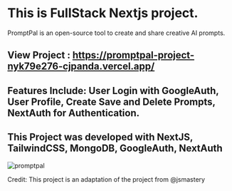 # This is FullStack Nextjs project.
PromptPal is an open-source tool to create and share creative AI prompts. 

## View Project : https://promptpal-project-nyk79e276-cjpanda.vercel.app/
## Features Include: User Login with GoogleAuth, User Profile, Create Save and Delete Prompts, NextAuth for Authentication. 
## This Project was developed with NextJS, TailwindCSS, MongoDB, GoogleAuth, NextAuth

![promptpal](https://github.com/cjpanda/promptpal_project/assets/107156444/b53c0f68-c9dd-400b-a6cc-2337080f432e)


Credit: This project is an adaptation of the project from @jsmastery


